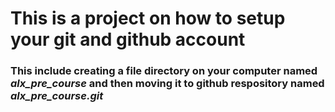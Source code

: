 # This is a project on how to setup your git and github account
### This include creating a file directory on your computer named *alx_pre_course* and then moving it to github respository named *alx_pre_course.git* 